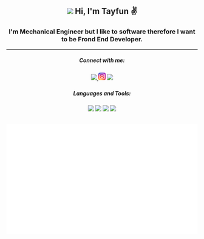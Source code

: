 <h2 align = "center"><a target="_blank" href="https://www.youtube.com/c/TayfunTp"><img src="/image/youtube logo 2.png" width="30" ></a> Hi, I'm Tayfun ✌</h2>

<h3 align = "center">I'm Mechanical Engineer but I like to software therefore I want to be Frond End Developer.</h3>

---

<h5 align = "center">Connect with me:</h5>
 
<h5 align = "center"><a target="_blank" href="https://www.linkedin.com/in/tayfun-top-b7574220a/"><img src="/image/Linkedin.png" width="20"> </a><a target="_blank" href="https://www.instagram.com/tayfun_tp/"><img src="/image/instagram.png" width="20"></a> <a target="_blank" href="https://www.youtube.com/c/TayfunTp"><img src="/image/youtube.png" width="27"></a></h5>

<h5 align = "center">Languages and Tools:</h5> 

<h5 align = "center"><a target="_blank" href="https://html.com/"><img src="/image/html.png" width="25"></a> <a target="_blank" href="https://www.javascript.com/"><img src="/image/javascript.png" width="25"></a> <a href="#"><img src="/image/css.png" width="25"></a> <a href="https://en.wikipedia.org/wiki/Visual_Basic_for_Applications"><img src="/image/vba.png" width="28"></a></h5>

<h2 align = "center"><img src="gif/gif.gif" style="width:600px" align = "center"></h2>


